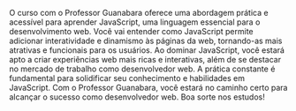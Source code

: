 O curso com o Professor Guanabara oferece uma abordagem prática e acessível para aprender JavaScript, uma linguagem essencial para o desenvolvimento web. Você vai entender como JavaScript permite adicionar interatividade e dinamismo às páginas da web, tornando-as mais atrativas e funcionais para os usuários. Ao dominar JavaScript, você estará apto a criar experiências web mais ricas e interativas, além de se destacar no mercado de trabalho como desenvolvedor web. A prática constante é fundamental para solidificar seu conhecimento e habilidades em JavaScript. Com o Professor Guanabara, você estará no caminho certo para alcançar o sucesso como desenvolvedor web. Boa sorte nos estudos!
